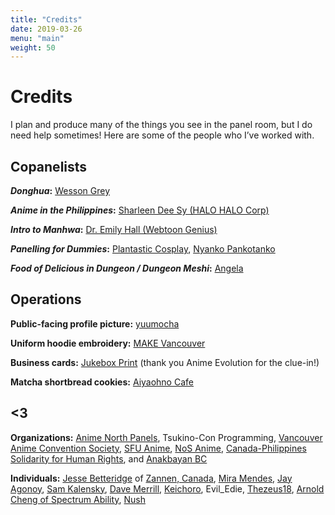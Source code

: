 ```yaml
---
title: "Credits"
date: 2019-03-26
menu: "main"
weight: 50
---
```


# Credits

I plan and produce many of the things you see in the panel room, but I do need help sometimes! Here are some of the people who I’ve worked with.

## Copanelists

**_Donghua_:** [Wesson Grey](https://www.twitch.tv/ProjectWessonGrey)

**_Anime in the Philippines_:** [Sharleen Dee Sy (HALO HALO Corp)](https://www.halohaloapp.com/)

**_Intro to Manhwa_:** [Dr. Emily Hall (Webtoon Genius)](https://webtoongenius.com/)

**_Panelling for Dummies_:** [Plantastic Cosplay](https://plantastic.picobin.com/), [Nyanko Pankotanko](https://nyanpan.carrd.co/)

**_Food of Delicious in Dungeon / Dungeon Meshi_:** [Angela](https://www.instagram.com/ayaawesomesauce/)

## Operations

**Public-facing profile picture:** [yuumocha](https://www.instagram.com/yuumochachino/)

**Uniform hoodie embroidery:** [MAKE Vancouver](https://www.makevancouver.com/)

**Business cards:** [Jukebox Print](https://www.jukeboxprint.com/) (thank you Anime Evolution for the clue-in!)

**Matcha shortbread cookies:** [Aiyaohno Cafe](https://aiyaohno.com/)

## <3

**Organizations:** [Anime North Panels](https://twitter.com/an_panels), Tsukino-Con Programming, [Vancouver Anime Convention Society](https://animeevolution.com/), [SFU Anime](https://sfuani.me/), [NoS Anime](https://nosanime.tumblr.com/), [Canada-Philippines Solidarity for Human Rights](https://www.instagram.com/cps.vancouver/), and [Anakbayan BC](https://www.instagram.com/anakbayanbc)

**Individuals:**  [Jesse Betteridge](https://linktr.ee/jbetteridge "Jesse regularly advises me with creating and deploying panels.") of [Zannen, Canada](http://zannen.ca),  [Mira Mendes](http://thetannenbaum.com "Mira proactively helps me _a lot_ with approaching certain dishes and refactoring the corresponding recipes for the Food of Spy x Family panel series."), [Jay Agonoy](http://jayagonoy.com "Jay helped me with my Tagalog pronounciation between Sakura-Con 2023 and Anime North 2023."), [Sam Kalensky](https://samkalensky.com "Sam did the logo for my previous panel brand. While I had to discard that logo while switching to Togarashi Mayo, I'm super grateful and would consider them to do art for another project."), [Dave Merrill](https://bsky.app/profile/terebifunhouse.bsky.social "Dave has been a big help in promoting Anime in the Philippines during Anime North and Otakon 2023 and 2024, even mentioning the panel during Anime Hell for the former."), [Keichoro](https://www.instagram.com/keichoro03 "Keichoro gave me some pointers that made it into Panelling, is Food of Delicious in Dungeon's brainchild, and is how/why I got into Tannenbaum."), Evil_Edie, [Thezeus18](https://twitter.com/imcyaal), [Arnold Cheng of Spectrum Ability](https://www.spectrumability.com/ "Arnold obviously specializes in making buildings more accessible, but he did give me some pointers on how I can make my presentations more inclusive to my audience."), [Nush](https://www.instagram.com/butterfly.bbt/ "Nush took the picture of me Shinji posing at her cafe, which is my intro slide pic for my respective Battle Royale vs. The Hunger Games and Korean-adjacent panels")